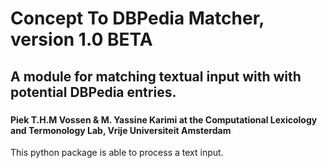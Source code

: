# Concept To DBPedia Matcher, version 1.0 BETA
## A module for matching textual input with with potential DBPedia entries.
### 

#### Piek T.H.M Vossen & M. Yassine Karimi at the Computational Lexicology and Termonology Lab, Vrije Universiteit Amsterdam


This python package is able to process a text input.

